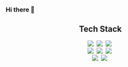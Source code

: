 
### Hi there 👋
<div style='text-align: center'>
<h2>
  Tech Stack
</h2>
<img src="https://img.shields.io/badge/Python-3766AB?style=flat-square&logo=Python&logoColor=white"/></a>&nbsp
<img src="https://img.shields.io/badge/Java-E51937?style=flat-square&logo=Java&logoColor=white"/></a>&nbsp
<img src="https://img.shields.io/badge/C++-00599C?style=flat-square&logo=C%2B%2B&logoColor=white"/></a>&nbsp
<br />
<img src="https://img.shields.io/badge/Javascript-F7DF1E?style=flat-square&logo=JavaScript&logoColor=black"/></a>&nbsp
<img src="https://img.shields.io/badge/Node.js-339933?style=flat-square&logo=Node.js&logoColor=white"/></a>&nbsp
<img src="https://img.shields.io/badge/React-61DAFB?style=flat-square&logo=React&logoColor=black"/></a>&nbsp
<br />
<img src="https://img.shields.io/badge/Tensorflow-FF6F00?style=flat-square&logo=Tensorflow&logoColor=white"/></a>&nbsp
<img src="https://img.shields.io/badge/MySQL-4479A1?style=flat-square&logo=MySQL&logoColor=white"/></a>&nbsp
<br /><br /><br />
</div>
<!--
**dnfwlxo11/dnfwlxo11** is a ✨ _special_ ✨ repository because its `README.md` (this file) appears on your GitHub profile.

Here are some ideas to get you started:

- 🔭 I’m currently working on ...
- 🌱 I’m currently learning ...
- 👯 I’m looking to collaborate on ...
- 🤔 I’m looking for help with ...
- 💬 Ask me about ...
- 📫 How to reach me: ...
- 😄 Pronouns: ...
- ⚡ Fun fact: ...
-->

[![Anurag's github stats](https://github-readme-stats.vercel.app/api?username=dnfwlxo11)](https://github.com/dnfwlxo11)

